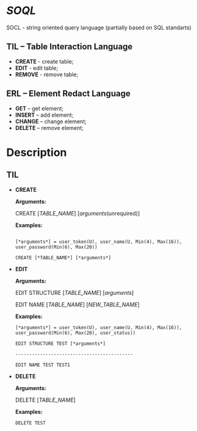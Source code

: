 # *SOQL*
SOCL - string oriented query language (partially based on SQL standarts)

## TIL – Table Interaction Language
* **CREATE** - create table;
* **EDIT** - edit table;
* **REMOVE** - remove table;
## ERL – Element Redact Language
* **GET** – get element;
* **INSERT** – add element;
* **CHANGE** – change element;
* **DELETE** – remove element;

# Description
## TIL
* **CREATE** 

  **Arguments:**
  
    CREATE [*TABLE_NAME*] [*arguments*(unrequired)]
  
  **Examples:**
  
    ```[*TABLE_NAME*] = TEST
  
    [*arguments*] = user_token(U), user_name(U, Min(4), Max(16)), user_password(Min(6), Max(20))
  
    CREATE [*TABLE_NAME*] [*arguments*]
    ```
    
* **EDIT**

  **Arguments:**
  
    EDIT STRUCTURE [*TABLE_NAME*] [*arguments*]
  
    EDIT NAME [*TABLE_NAME*] [*NEW_TABLE_NAME*]
  
  **Examples:**
    ```
    [*arguments*] = user_token(U), user_name(U, Min(4), Max(16)), user_password(Min(6), Max(20), user_status))
    
    EDIT STRUCTURE TEST [*arguments*]
    
    -------------------------------------------
    
    EDIT NAME TEST TEST1
    ```
    
* **DELETE**

  **Arguments:**
  
    DELETE [*TABLE_NAME*]  
    
  **Examples:**
    ```
    DELETE TEST
    ```
